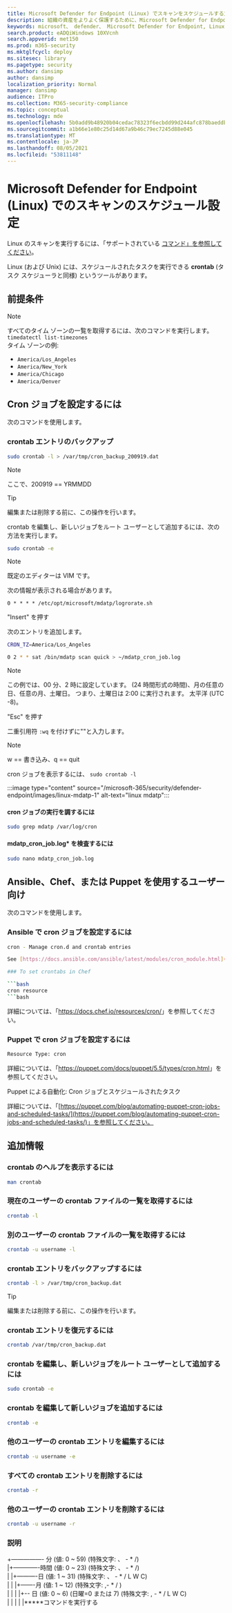 ```yaml
---
title: Microsoft Defender for Endpoint (Linux) でスキャンをスケジュールする方法
description: 組織の資産をよりよく保護するために、Microsoft Defender for Endpoint (Linux) の自動スキャン時間をスケジュールする方法について説明します。
keywords: microsoft、 defender、 Microsoft Defender for Endpoint, Linux, スキャン, ウイルス対策, microsoft Defender for endpoint (linux)
search.product: eADQiWindows 10XVcnh
search.appverid: met150
ms.prod: m365-security
ms.mktglfcycl: deploy
ms.sitesec: library
ms.pagetype: security
ms.author: dansimp
author: dansimp
localization_priority: Normal
manager: dansimp
audience: ITPro
ms.collection: M365-security-compliance
ms.topic: conceptual
ms.technology: mde
ms.openlocfilehash: 5b0add9b48920b04cedac78323f6ecbdd99d244afc878baeddb00944d032fa1e
ms.sourcegitcommit: a1b66e1e80c25d14d67a9b46c79ec7245d88e045
ms.translationtype: MT
ms.contentlocale: ja-JP
ms.lasthandoff: 08/05/2021
ms.locfileid: "53811148"
---
```

# <a name="schedule-scans-with-microsoft-defender-for-endpoint-linux"></a>Microsoft Defender for Endpoint (Linux) でのスキャンのスケジュール設定

Linux のスキャンを実行するには、「サポートされている [コマンド」を参照してください](/microsoft-365/security/defender-endpoint/linux-resources#supported-commands)。

Linux (および Unix) には、スケジュールされたタスクを実行できる **crontab** (タスク スケジューラと同様) というツールがあります。

## <a name="pre-requisite"></a>前提条件

> [!NOTE]
> すべてのタイム ゾーンの一覧を取得するには、次のコマンドを実行します。 `timedatectl list-timezones`<br>
> タイム ゾーンの例:
>
> - `America/Los_Angeles`
> - `America/New_York`
> - `America/Chicago`
> - `America/Denver`

## <a name="to-set-the-cron-job"></a>Cron ジョブを設定するには

次のコマンドを使用します。

### <a name="backup-crontab-entries"></a>crontab エントリのバックアップ

```bash
sudo crontab -l > /var/tmp/cron_backup_200919.dat
```

> [!NOTE]
> ここで、200919 == YRMMDD

> [!TIP]
> 編集または削除する前に、この操作を行います。

crontab を編集し、新しいジョブをルート ユーザーとして追加するには、次の方法を実行します。

```bash
sudo crontab -e
```

> [!NOTE]
> 既定のエディターは VIM です。

次の情報が表示される場合があります。

```outbou
0 * * * * /etc/opt/microsoft/mdatp/logrorate.sh
```

"Insert" を押す

次のエントリを追加します。

```bash
CRON_TZ=America/Los_Angeles

0 2 * * sat /bin/mdatp scan quick > ~/mdatp_cron_job.log
```

> [!NOTE]
> この例では、00 分、2 時に設定しています。 (24 時間形式の時間)、月の任意の日、任意の月、土曜日。 つまり、土曜日は 2:00 に実行されます。 太平洋 (UTC -8)。

"Esc" を押す

二重引用符 `:wq` を付けずに""と入力します。

> [!NOTE]
> w == 書き込み、q == quit

cron ジョブを表示するには、 `sudo crontab -l`

:::image type="content" source="/microsoft-365/security/defender-endpoint/images/linux-mdatp-1" alt-text="linux mdatp":::

#### <a name="to-inspect-cron-job-runs"></a>cron ジョブの実行を調するには

```bash
sudo grep mdatp /var/log/cron
```

#### <a name="to-inspect-the-mdatp_cron_joblog"></a>mdatp_cron_job.log* を検査するには

```bash
sudo nano mdatp_cron_job.log
```

## <a name="for-those-who-use-ansible-chef-or-puppet"></a>Ansible、Chef、または Puppet を使用するユーザー向け

次のコマンドを使用します。

### <a name="to-set-cron-jobs-in-ansible"></a>Ansible で cron ジョブを設定するには

```bash
cron - Manage cron.d and crontab entries

See [https://docs.ansible.com/ansible/latest/modules/cron_module.html](https://docs.ansible.com/ansible/latest/modules/cron_module.html) for more information.

### To set crontabs in Chef

```bash
cron resource
```bash

```
詳細については、「<https://docs.chef.io/resources/cron/>」を参照してください。

### <a name="to-set-cron-jobs-in-puppet"></a>Puppet で cron ジョブを設定するには

```bash
Resource Type: cron
```

詳細については、「<https://puppet.com/docs/puppet/5.5/types/cron.html>」を参照してください。

Puppet による自動化: Cron ジョブとスケジュールされたタスク

詳細については、「[https://puppet.com/blog/automating-puppet-cron-jobs-and-scheduled-tasks/](https://puppet.com/blog/automating-puppet-cron-jobs-and-scheduled-tasks/)」を参照してください。

## <a name="additional-information"></a>追加情報

### <a name="to-get-help-with-crontab"></a>crontab のヘルプを表示するには

```bash
man crontab
```

### <a name="to-get-a-list-of-crontab-file-of-the-current-user"></a>現在のユーザーの crontab ファイルの一覧を取得するには

```bash
crontab -l
```

### <a name="to-get-a-list-of-crontab-file-of-another-user"></a>別のユーザーの crontab ファイルの一覧を取得するには

```bash
crontab -u username -l
```

### <a name="to-backup-crontab-entries"></a>crontab エントリをバックアップするには

```bash
crontab -l > /var/tmp/cron_backup.dat
```

> [!TIP]
> 編集または削除する前に、この操作を行います。

### <a name="to-restore-crontab-entries"></a>crontab エントリを復元するには

```bash
crontab /var/tmp/cron_backup.dat
```

### <a name="to-edit-the-crontab-and-add-a-new-job-as-a-root-user"></a>crontab を編集し、新しいジョブをルート ユーザーとして追加するには

```bash
sudo crontab -e
```

### <a name="to-edit-the-crontab-and-add-a-new-job"></a>crontab を編集して新しいジョブを追加するには

```bash
crontab -e
```

### <a name="to-edit-other-users-crontab-entries"></a>他のユーザーの crontab エントリを編集するには

```bash
crontab -u username -e
```

### <a name="to-remove-all-crontab-entries"></a>すべての crontab エントリを削除するには

```bash
crontab -r
```

### <a name="to-remove-other-users-crontab-entries"></a>他のユーザーの crontab エントリを削除するには

```bash
crontab -u username -r
```

### <a name="explanation"></a>説明

+—————- 分 (値: 0 ~ 59) (特殊文字: 、 - * /)  <br>
|+————-時間 (値: 0 ~ 23) (特殊文字: 、 - * /) <br>
| |+———-日 (値: 1 ~ 31) (特殊文字: 、 - * / L W C)  <br>
| | |+——-月 (値: 1 ~ 12) (特殊文字: ,- * / )  <br>
| | | |+-- 日 (値: 0 ~ 6) (日曜=0 または 7) (特殊文字: , - * / L W C) <br>
| | | | |*****コマンドを実行する

